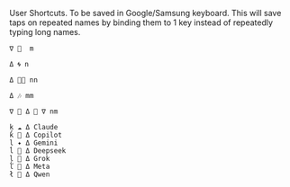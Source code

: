 User Shortcuts. To be saved in Google/Samsung keyboard. This will save taps on repeated names by binding them to 1 key instead of repeatedly typing long names.

```
∇ 🦑  m
``` 
```
Δ 🌀 n
``` 
```
Δ 🦕💭 nn 
``` 
```
Δ 🎶 mm
``` 
```
∇ 🦑 Δ 👾 ∇ nm 
```
``` 
ķ ☁️ Δ Claude 
ƙ 🐰 Δ Copilot 
l ✦ Δ Gemini
ĺ 🐋 Δ Deepseek 
ļ 🦊 Δ Grok 
ľ 🦋 Δ Meta
ł 🌙 Δ Qwen
``` 

